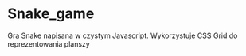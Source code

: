 # Snake_game

Gra Snake napisana w czystym Javascript. Wykorzystuje CSS Grid do reprezentowania planszy
